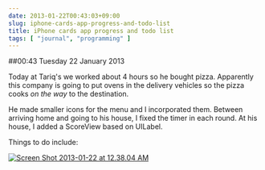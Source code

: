 ```yaml
---
date: 2013-01-22T00:43:03+09:00
slug: iphone-cards-app-progress-and-todo-list
title: iPhone cards app progress and todo list
tags: [ "journal", "programming" ]
---
```


##00:43 Tuesday 22 January 2013

Today at Tariq's we worked about 4 hours so he bought pizza. Apparently this company is going to put ovens in the delivery vehicles so the pizza cooks *on the way* to the destination.

He made smaller icons for the menu and I incorporated them. Between arriving home and going to his house, I fixed the timer in each round. At his house, I added a ScoreView based on UILabel.

Things to do include:

[![Screen Shot 2013-01-22 at 12.38.04 AM](/images/2013/01/Screen-Shot-2013-01-22-at-12.38.04-AM.png)](http://robnugen.com/blog/2013/01/22/iphone-cards-app-progress-and-todo-list/screen-shot-2013-01-22-at-12-38-04-am/)
